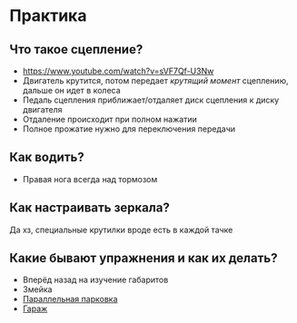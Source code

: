 # Практика

## Что такое сцепление?

- https://www.youtube.com/watch?v=sVF7Qf-U3Nw
- Двигатель крутится, потом передает _крутящий момент_ сцеплению, дальше он идет в колеса
- Педаль сцепления приближает/отдаляет диск сцепления к диску двигателя
- Отдаление происходит при полном нажатии
- Полное прожатие нужно для переключения передачи

## Как водить?

- Правая нога всегда над тормозом

## Как настраивать зеркала?

Да хз, специальные крутилки вроде есть в каждой тачке

## Какие бывают упражнения и как их делать?

- Вперёд назад на изучение габаритов
- Змейка
- [Параллельная парковка](Parallel_Parking.md)
- [Гараж](Garage.md)
